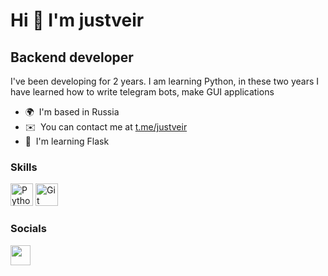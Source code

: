 Hi 👋 I'm justveir
=================================

Backend developer
-----------------

I've been developing for 2 years. I am learning Python, in these two years I have learned how to write telegram bots, make GUI applications

* 🌍  I'm based in Russia
* ✉️  You can contact me at [t.me/justveir](https://t.me/justveir)
* 🧠  I'm learning Flask

### Skills


<p align="left">
<a href="https://www.python.org/" target="_blank" rel="noreferrer"><img src="https://raw.githubusercontent.com/danielcranney/readme-generator/main/public/icons/skills/python-colored.svg" width="36" height="36" alt="Python" /></a>
<a href="https://git-scm.com/" target="_blank" rel="noreferrer"><img src="https://raw.githubusercontent.com/danielcranney/readme-generator/main/public/icons/skills/git-colored.svg" width="36" height="36" alt="Git" /></a>
</p>


### Socials

<p align="left"> <a href="https://discord.com/users/nomercy#8391" target="_blank" rel="noreferrer"><img src="https://raw.githubusercontent.com/danielcranney/readme-generator/main/public/icons/socials/discord.svg" width="32" height="32" /></a></p>
